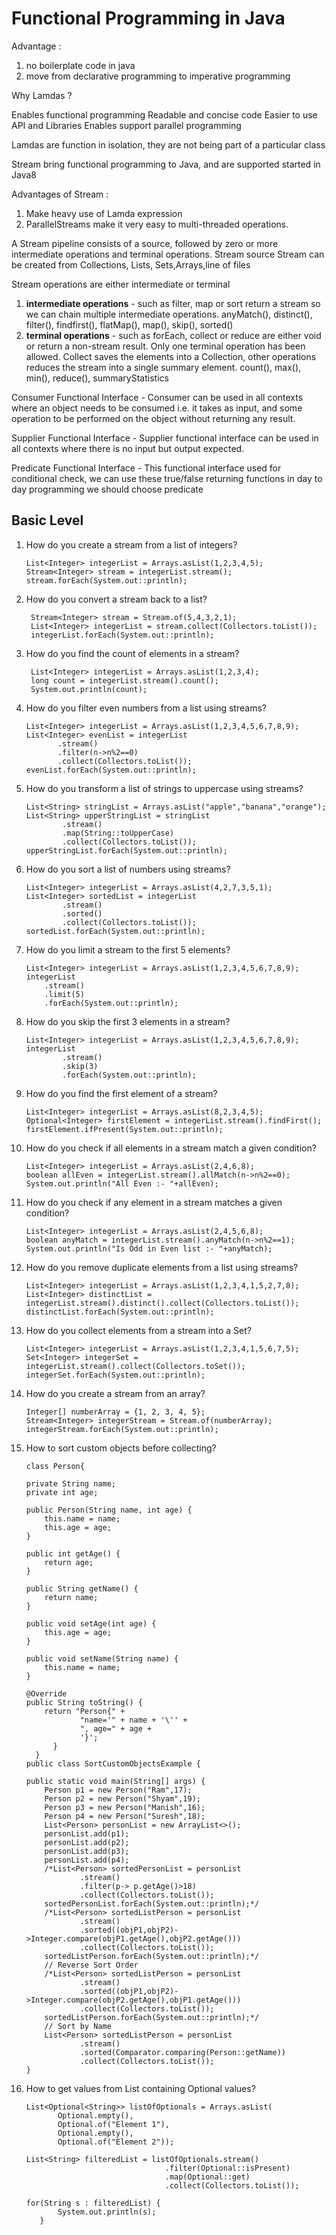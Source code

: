 # Functional Programming in Java

Advantage : 
1.   no boilerplate code in java
2.   move from declarative programming to imperative programming

Why Lamdas ?

Enables functional programming
Readable and concise code
Easier to use API and Libraries
Enables support parallel programming

Lamdas are function in isolation, they are not being part of a particular class 

Stream bring functional programming to Java, and are supported started in Java8

Advantages of Stream : 
1.   Make heavy use of Lamda expression
2.   ParallelStreams make it very easy to multi-threaded operations.

A Stream pipeline consists of a source, followed by zero or more intermediate operations and terminal operations.
Stream source
     Stream can be created from Collections, Lists, Sets,Arrays,line of files

Stream operations are either intermediate or terminal
1. **intermediate operations** - such as filter, map or sort return a stream so we can chain multiple intermediate operations.
            anyMatch(), distinct(), filter(), findfirst(), flatMap(), map(), skip(), sorted()
2. **terminal operations** - such as forEach, collect or reduce are either void or return a non-stream result. Only one terminal operation has been allowed.
        Collect saves the elements into a Collection, other operations reduces the stream into a single summary element.
        count(), max(), min(), reduce(), summaryStatistics
   
Consumer Functional Interface - Consumer can be used in all contexts where an object needs to be consumed i.e. it takes as input, and some  
operation to be performed on the object without returning any result.

Supplier Functional Interface - Supplier functional interface can be used in all contexts where there is no input but output expected.

Predicate Functional Interface - This functional interface used for conditional check, we can use these true/false returning functions in day to day programming we should choose predicate

## Basic Level

1. How do you create a stream from a list of integers?
   
    ```
    List<Integer> integerList = Arrays.asList(1,2,3,4,5);
    Stream<Integer> stream = integerList.stream();
    stream.forEach(System.out::println);
   ```
    
2. How do you convert a stream back to a list?
   
   ```
    Stream<Integer> stream = Stream.of(5,4,3,2,1);
    List<Integer> integerList = stream.collect(Collectors.toList());
    integerList.forEach(System.out::println);
   ```
   
4. How do you find the count of elements in a stream?
   
   ```  
    List<Integer> integerList = Arrays.asList(1,2,3,4);
    long count = integerList.stream().count();
    System.out.println(count);
    ```
   
5. How do you filter even numbers from a list using streams?
   
     ```
    List<Integer> integerList = Arrays.asList(1,2,3,4,5,6,7,8,9);
    List<Integer> evenList = integerList
            .stream()
            .filter(n->n%2==0)
            .collect(Collectors.toList());
    evenList.forEach(System.out::println);
     ```
     
6. How do you transform a list of strings to uppercase using streams?
   
    ```
    List<String> stringList = Arrays.asList("apple","banana","orange");
    List<String> upperStringList = stringList
            .stream()
            .map(String::toUpperCase)
            .collect(Collectors.toList());
    upperStringList.forEach(System.out::println);
     ```
    
7. How do you sort a list of numbers using streams?
   
    ```
    List<Integer> integerList = Arrays.asList(4,2,7,3,5,1);
    List<Integer> sortedList = integerList
            .stream()
            .sorted()
            .collect(Collectors.toList());
    sortedList.forEach(System.out::println);
     ```
    
8. How do you limit a stream to the first 5 elements?
   
    ```
    List<Integer> integerList = Arrays.asList(1,2,3,4,5,6,7,8,9);
    integerList
        .stream()
        .limit(5)
        .forEach(System.out::println);
     ```
    
9. How do you skip the first 3 elements in a stream?

    ```
    List<Integer> integerList = Arrays.asList(1,2,3,4,5,6,7,8,9);
    integerList
            .stream()
            .skip(3)
            .forEach(System.out::println);
     ```
    
10. How do you find the first element of a stream?

    ```
    List<Integer> integerList = Arrays.asList(8,2,3,4,5);
    Optional<Integer> firstElement = integerList.stream().findFirst();
    firstElement.ifPresent(System.out::println);
     ```
    
11. How do you check if all elements in a stream match a given condition?
    
     ```
    List<Integer> integerList = Arrays.asList(2,4,6,8);
    boolean allEven = integerList.stream().allMatch(n->n%2==0);
    System.out.println("All Even :- "+allEven);
     ```

12. How do you check if any element in a stream matches a given condition?
    
     ```
    List<Integer> integerList = Arrays.asList(2,4,5,6,8);
    boolean anyMatch = integerList.stream().anyMatch(n->n%2==1);
    System.out.println("Is Odd in Even list :- "+anyMatch);
     ```
     
13. How do you remove duplicate elements from a list using streams?
    
    ```
    List<Integer> integerList = Arrays.asList(1,2,3,4,1,5,2,7,8);
    List<Integer> distinctList = integerList.stream().distinct().collect(Collectors.toList());
    distinctList.forEach(System.out::println);
     ```
    
14. How do you collect elements from a stream into a Set?
    
     ```
    List<Integer> integerList = Arrays.asList(1,2,3,4,1,5,6,7,5);
    Set<Integer> integerSet = integerList.stream().collect(Collectors.toSet());
    integerSet.forEach(System.out::println);
     ```
     
15. How do you create a stream from an array?
    
     ```
    Integer[] numberArray = {1, 2, 3, 4, 5};
    Stream<Integer> integerStream = Stream.of(numberArray);
    integerStream.forEach(System.out::println);
     ```
     
16. How to sort custom objects before collecting?
    
    ```
    class Person{

    private String name;
    private int age;

    public Person(String name, int age) {
        this.name = name;
        this.age = age;
    }

    public int getAge() {
        return age;
    }

    public String getName() {
        return name;
    }

    public void setAge(int age) {
        this.age = age;
    }

    public void setName(String name) {
        this.name = name;
    }

    @Override
    public String toString() {
        return "Person{" +
                "name='" + name + '\'' +
                ", age=" + age +
                '}';
          }
      }
    public class SortCustomObjectsExample {

    public static void main(String[] args) {
        Person p1 = new Person("Ram",17);
        Person p2 = new Person("Shyam",19);
        Person p3 = new Person("Manish",16);
        Person p4 = new Person("Suresh",18);
        List<Person> personList = new ArrayList<>();
        personList.add(p1);
        personList.add(p2);
        personList.add(p3);
        personList.add(p4);
        /*List<Person> sortedPersonList = personList
                .stream()
                .filter(p-> p.getAge()>18)
                .collect(Collectors.toList());
        sortedPersonList.forEach(System.out::println);*/
        /*List<Person> sortedListPerson = personList
                .stream()
                .sorted((objP1,objP2)->Integer.compare(objP1.getAge(),objP2.getAge()))
                .collect(Collectors.toList());
        sortedListPerson.forEach(System.out::println);*/
        // Reverse Sort Order
        /*List<Person> sortedListPerson = personList
                .stream()
                .sorted((objP1,objP2)->Integer.compare(objP2.getAge(),objP1.getAge()))
                .collect(Collectors.toList());
        sortedListPerson.forEach(System.out::println);*/
        // Sort by Name
        List<Person> sortedListPerson = personList
                .stream()
                .sorted(Comparator.comparing(Person::getName))
                .collect(Collectors.toList());
    }
     ```
    
16. How to get values from List containing Optional values?
    
     ```
    List<Optional<String>> listOfOptionals = Arrays.asList(
            Optional.empty(),
            Optional.of("Element 1"),
            Optional.empty(),
            Optional.of("Element 2"));
        
    List<String> filteredList = listOfOptionals.stream()
                                    .filter(Optional::isPresent)
                                    .map(Optional::get)
                                    .collect(Collectors.toList());
        
    for(String s : filteredList) {
            System.out.println(s);
        }
     ```
